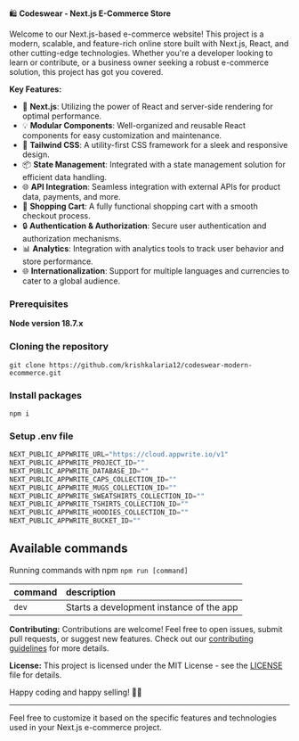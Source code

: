 🛍️ **Codeswear - Next.js E-Commerce Store**

Welcome to our Next.js-based e-commerce website! This project is a modern, scalable, and feature-rich online store built with Next.js, React, and other cutting-edge technologies. Whether you're a developer looking to learn or contribute, or a business owner seeking a robust e-commerce solution, this project has got you covered.

**Key Features:**
- 🚀 **Next.js**: Utilizing the power of React and server-side rendering for optimal performance.
- 💡 **Modular Components**: Well-organized and reusable React components for easy customization and maintenance.
- 🎨 **Tailwind CSS**: A utility-first CSS framework for a sleek and responsive design.
- 📦 **State Management**: Integrated with a state management solution for efficient data handling.
- 🌐 **API Integration**: Seamless integration with external APIs for product data, payments, and more.
- 🛒 **Shopping Cart**: A fully functional shopping cart with a smooth checkout process.
- 🔒 **Authentication & Authorization**: Secure user authentication and authorization mechanisms.
- 📊 **Analytics**: Integration with analytics tools to track user behavior and store performance.
- 🌐 **Internationalization**: Support for multiple languages and currencies to cater to a global audience.

### Prerequisites

**Node version 18.7.x**

### Cloning the repository

```shell
git clone https://github.com/krishkalaria12/codeswear-modern-ecommerce.git
```

### Install packages

```shell
npm i
```

### Setup .env file

```js
NEXT_PUBLIC_APPWRITE_URL="https://cloud.appwrite.io/v1"
NEXT_PUBLIC_APPWRITE_PROJECT_ID=""
NEXT_PUBLIC_APPWRITE_DATABASE_ID=""
NEXT_PUBLIC_APPWRITE_CAPS_COLLECTION_ID=""
NEXT_PUBLIC_APPWRITE_MUGS_COLLECTION_ID=""
NEXT_PUBLIC_APPWRITE_SWEATSHIRTS_COLLECTION_ID=""
NEXT_PUBLIC_APPWRITE_TSHIRTS_COLLECTION_ID=""
NEXT_PUBLIC_APPWRITE_HOODIES_COLLECTION_ID=""
NEXT_PUBLIC_APPWRITE_BUCKET_ID=""
```

## Available commands

Running commands with npm `npm run [command]`

| command         | description                              |
| :-------------- | :--------------------------------------- |
| `dev`           | Starts a development instance of the app |

**Contributing:**
Contributions are welcome! Feel free to open issues, submit pull requests, or suggest new features. Check out our [contributing guidelines](CONTRIBUTING.md) for more details.

**License:**
This project is licensed under the MIT License - see the [LICENSE](LICENSE) file for details.

Happy coding and happy selling! 🚀🛒

---

Feel free to customize it based on the specific features and technologies used in your Next.js e-commerce project.

